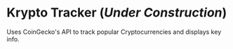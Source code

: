 # Krypto Tracker (*Under Construction*)

Uses CoinGecko's API to track popular Cryptocurrencies and displays key info.
